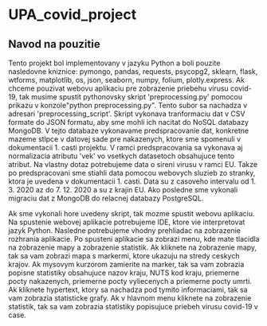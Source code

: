 # UPA_covid_project
## Navod na pouzitie

Tento projekt bol implementovany v jazyku Python a boli pouzite nasledovne kniznice: pymongo, pandas, requests, psycopg2, sklearn, flask, wtforms, matplotlib, os, json, seaborn, numpy, folium, plotly.express. Ak chceme pouzivat webovu aplikaciu pre zobrazenie priebehu virusu covid-19, tak musime spustit pythonovsky skript 'preprocessing.py' pomocou prikazu v konzole"python preprocessing.py". Tento subor sa nachadza v adresari 'preprocessing_script'. Skript vykonava tranformaciu dat v CSV formate do JSON formatu, aby sme mohli ich nacitat do NoSQL databazy MongoDB. V tejto databaze vykonavame predspracovanie dat, konkretne mazeme stlpce v datovej sade pre nakazenych, ktore sme spomenuli v dokumentacii 1. casti projektu. V ramci predspracovania sa vykonava aj normalizacia atributu 'vek' vo vsetkych datasetoch obsahujuce tento atribut. Na vlastny dotaz potrebujeme data o sireni virusu v ramci EU. Takze po predspracovani sme stiahli data pomocou webovych sluzieb zo stranky, ktora je uvedena v dokumentacii 1. casti. Data su z casoveho intervalu od 1. 3. 2020 az do 7. 12. 2020 a su z krajin EU. Ako posledne sme vykonali migraciu dat z MongoDB do relacnej databazy PostgreSQL.

Ak sme vykonali hore uvedeny skript, tak mozme spustit webovu aplikaciu. Na spustenie webovej aplikacie potrebujeme IDE, ktore vie interpretovat jazyk Python. Nasledne potrebujeme vhodny prehliadac na zobrazenie rozhrania aplikacie. Po spusteni aplikacie sa zobrazi menu, kde mate tlacidla na zobrazenie mapy a zobrazenie statistik. Ak kliknete na zobrazenie mapy, tak sa vam zobrazi mapa s markermi, ktore ukazuju na stredy ceskych krajov. Ak mysovym kurzorom zamierite na marker, tak sa vam zobrazia popisne statistiky obsahujuce nazov kraju, NUTS kod kraju, priemerne pocty nakazenych, priemerne pocty vyliecenych a priemerne pocty umrti. Ak kliknete hypertext, ktory sa nachadza pod tymito informaciami, tak sa vam zobrazia statisticke grafy. Ak v hlavnom menu kliknete na zobrazenie statistik, tak sa vam zobrazia statistiky popisujuce priebeh virusu covid-19 v case.